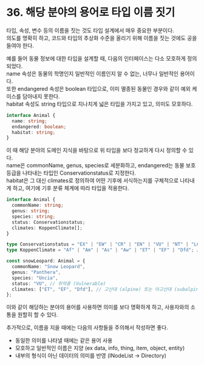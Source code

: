 # 36. 해당 분야의 용어로 타입 이름 짓기

타입, 속성, 변수 등의 이름을 짓는 것도 타입 설계에서 매우 중요한 부분이다.  
의도를 명확히 하고, 코드와 타입의 추상화 수준을 올리기 위해 이름을 짓는 것에도 공을 들여야 한다.

예를 들어 동물 정보에 대한 타입을 설계할 때, 다음의 인터페이스는 다소 모호하게 정의되었다.  
name 속성은 동물의 학명인지 일반적인 이름인지 알 수 없는, 너무나 일반적인 용어이다.  
또한 endangered 속성은 boolean 타입으로, 이미 멸종된 동물인 경우와 같이 예외 케이스를 담아내지 못한다.  
habitat 속성도 string 타입으로 지나치게 넓은 타입을 가지고 있고, 의미도 모호하다.

```ts
interface Animal {
  name: string;
  endangered: boolean;
  habitat: string;
}
```

이 때 해당 분야의 도메인 지식을 바탕으로 위 타입을 보다 정교하게 다시 정의할 수 있다.  
name은 commonName, genus, species로 세분화하고, endangered는 동물 보호 등급을 나타내는 타입인 Conservationstatus로 지정한다.  
habitat은 그 대신 climates로 정의하여 어떤 기후에 서식하는지를 구체적으로 나타내게 하고, 여기에 기후 분류 체계에 따라 타입을 적용한다.

```ts
interface Animal {
  commonName: string;
  genus: string;
  species: string;
  status: Conservationstatus;
  climates: KoppenClimate[];
}

type Conservationstatus = "EX" | "EW" | "CR" | "EN" | "VU" | "NT" | "LC";
type KoppenClimate = "Af" | "Am" | "As" | "Aw" | "ET" | "EF" | "Dfd"; // ...

const snowLeopard: Animal = {
  commonName: "Snow Leopard",
  genus: "Panthera",
  species: "Uncia",
  status: "VU", // 취약종 (Vulnerable)
  climates: ["ET", "EF", "Dfd"], // 고산대 (alpine) 또는 아고산대 (subalpine)
};
```

이와 같이 해당하는 분야의 용어를 사용하면 의미를 보다 명확하게 하고, 사용자와의 소통을 원할히 할 수 있다.

추가적으로, 이름을 지을 때에는 다음의 사항들을 주의해서 작성하면 좋다.

- 동일한 의미를 나타낼 때에는 같은 용어 사용
- 모호하고 일반적인 이름은 지양 (ex data, info, thing, item, object, entity)
- 내부의 형식이 아닌 데이터의 의미를 반영 (INodeList -> Directory)
